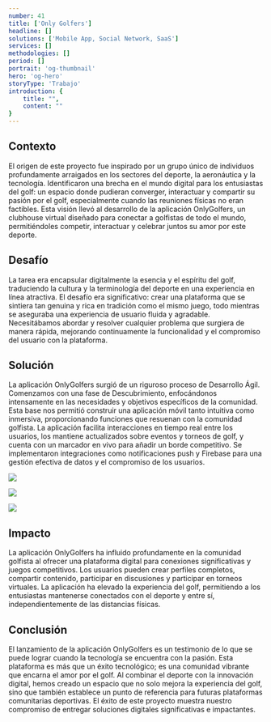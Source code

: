 ```yaml
---
number: 41
title: ['Only Golfers']
headline: []
solutions: ['Mobile App, Social Network, SaaS']
services: []
methodologies: []
period: []
portrait: 'og-thumbnail' 
hero: 'og-hero'
storyType: 'Trabajo' 
introduction: {
    title: "",
    content: ""
}
---
```



## Contexto

El origen de este proyecto fue inspirado por un grupo único de individuos profundamente arraigados en los sectores del deporte, la aeronáutica y la tecnología. Identificaron una brecha en el mundo digital para los entusiastas del golf: un espacio donde pudieran converger, interactuar y compartir su pasión por el golf, especialmente cuando las reuniones físicas no eran factibles. Esta visión llevó al desarrollo de la aplicación OnlyGolfers, un clubhouse virtual diseñado para conectar a golfistas de todo el mundo, permitiéndoles competir, interactuar y celebrar juntos su amor por este deporte.

## Desafío

La tarea era encapsular digitalmente la esencia y el espíritu del golf, traduciendo la cultura y la terminología del deporte en una experiencia en línea atractiva. El desafío era significativo: crear una plataforma que se sintiera tan genuina y rica en tradición como el mismo juego, todo mientras se aseguraba una experiencia de usuario fluida y agradable. Necesitábamos abordar y resolver cualquier problema que surgiera de manera rápida, mejorando continuamente la funcionalidad y el compromiso del usuario con la plataforma.

## Solución

La aplicación OnlyGolfers surgió de un riguroso proceso de Desarrollo Ágil. Comenzamos con una fase de Descubrimiento, enfocándonos intensamente en las necesidades y objetivos específicos de la comunidad. Esta base nos permitió construir una aplicación móvil tanto intuitiva como inmersiva, proporcionando funciones que resuenan con la comunidad golfista. La aplicación facilita interacciones en tiempo real entre los usuarios, los mantiene actualizados sobre eventos y torneos de golf, y cuenta con un marcador en vivo para añadir un borde competitivo. Se implementaron integraciones como notificaciones push y Firebase para una gestión efectiva de datos y el compromiso de los usuarios.

![](/work/onlygolfers-figure-1.jpg)

![](/work/onlygolfers-figure-2.jpg)

![](/work/onlygolfers-figure-3.jpg)

## Impacto

La aplicación OnlyGolfers ha influido profundamente en la comunidad golfista al ofrecer una plataforma digital para conexiones significativas y juegos competitivos. Los usuarios pueden crear perfiles completos, compartir contenido, participar en discusiones y participar en torneos virtuales. La aplicación ha elevado la experiencia del golf, permitiendo a los entusiastas mantenerse conectados con el deporte y entre sí, independientemente de las distancias físicas.

## Conclusión

El lanzamiento de la aplicación OnlyGolfers es un testimonio de lo que se puede lograr cuando la tecnología se encuentra con la pasión. Esta plataforma es más que un éxito tecnológico; es una comunidad vibrante que encarna el amor por el golf. Al combinar el deporte con la innovación digital, hemos creado un espacio que no solo mejora la experiencia del golf, sino que también establece un punto de referencia para futuras plataformas comunitarias deportivas. El éxito de este proyecto muestra nuestro compromiso de entregar soluciones digitales significativas e impactantes.
